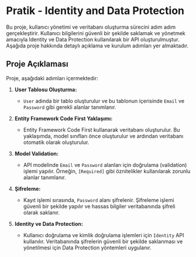 # Pratik - Identity and Data Protection

Bu proje, kullanıcı yönetimi ve veritabanı oluşturma sürecini adım adım gerçekleştirir. Kullanıcı bilgilerini güvenli bir şekilde saklamak ve yönetmek amacıyla Identity ve Data Protection kullanılarak bir API oluşturulmuştur. Aşağıda proje hakkında detaylı açıklama ve kurulum adımları yer almaktadır.

## Proje Açıklaması

Proje, aşağıdaki adımları içermektedir:

1. **User Tablosu Oluşturma:** 
   - `User` adında bir tablo oluşturulur ve bu tablonun içerisinde `Email` ve `Password` gibi gerekli alanlar tanımlanır.

2. **Entity Framework Code First Yaklaşımı:**
   - Entity Framework Code First kullanarak veritabanı oluşturulur. Bu yaklaşımda, model sınıfları önce oluşturulur ve ardından veritabanı otomatik olarak oluşturulur.

3. **Model Validation:**
   - API modelinde `Email` ve `Password` alanları için doğrulama (validation) işlemi yapılır. Örneğin, `[Required]` gibi öznitelikler kullanılarak zorunlu alanlar tanımlanır.

4. **Şifreleme:**
   - Kayıt işlemi sırasında, `Password` alanı şifrelenir. Şifreleme işlemi güvenli bir şekilde yapılır ve hassas bilgiler veritabanında şifreli olarak saklanır.

5. **Identity ve Data Protection:**
   - Kullanıcı doğrulama ve kimlik doğrulama işlemleri için `Identity` API kullanılır. Veritabanında şifrelerin güvenli bir şekilde saklanması ve yönetilmesi için Data Protection yöntemleri uygulanır.
